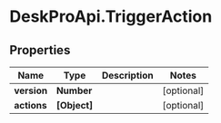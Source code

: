 # DeskProApi.TriggerAction

## Properties
Name | Type | Description | Notes
------------ | ------------- | ------------- | -------------
**version** | **Number** |  | [optional] 
**actions** | **[Object]** |  | [optional] 


